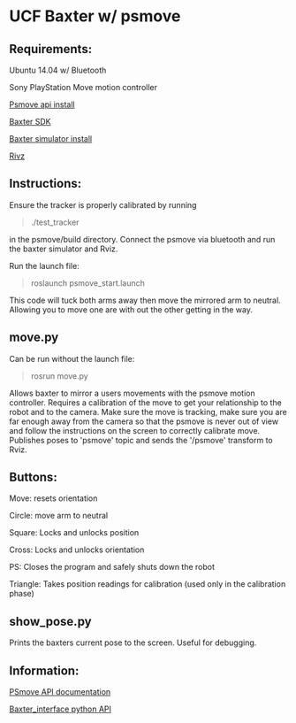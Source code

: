 # UCF Baxter w/ psmove

## Requirements:
Ubuntu 14.04 w/ Bluetooth

Sony PlayStation Move motion controller

[Psmove api install](https://github.com/thp/psmoveapi)

[Baxter SDK](http://sdk.rethinkrobotics.com/wiki/Workstation_Setup)

[Baxter simulator install](http://sdk.rethinkrobotics.com/wiki/Simulator_Installation)

[Rivz](http://wiki.ros.org/rviz/UserGuide)

## Instructions:
Ensure the tracker is properly calibrated by running
> ./test_tracker

in the psmove/build directory. Connect the psmove via bluetooth and run the baxter simulator and Rviz. 

Run the launch file:
> roslaunch <package name> psmove_start.launch

This code will tuck both arms away then move the mirrored arm to neutral. Allowing you to move one are with out the other getting in the way.

## move.py

Can be run without the launch file:
> rosrun <package name> move.py

Allows baxter to mirror a users movements with the psmove motion controller. Requires a calibration of the move to get your relationship to the robot and to the camera. Make sure the move is tracking, make sure you are far enough away from the camera so that the psmove is never out of view and follow the instructions on the screen to correctly calibrate move. 
Publishes poses to 'psmove' topic and sends the '/psmove' transform to Rviz.

## Buttons:
Move: resets orientation

Circle: move arm to neutral

Square: Locks and unlocks position

Cross: Locks and unlocks orientation

PS: Closes the program and safely shuts down the robot

Triangle: Takes position readings for calibration (used only in the calibration phase)

## show_pose.py

Prints the baxters current pose to the screen. Useful for debugging.

## Information:
[PSmove API documentation](https://thp.io/2012/thesis/thesis.pdf)

[Baxter_interface python API](http://api.rethinkrobotics.com/)
